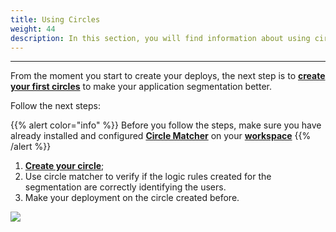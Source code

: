 ```yaml
---
title: Using Circles
weight: 44
description: In this section, you will find information about using circles.
---
```


---

From the moment you start to create your deploys, the next step is to [**create your first circles**](/reference/circles/) to make your application segmentation better.

Follow the next steps:

{{% alert color="info" %}}
Before you follow the steps, make sure you have already installed and configured [**Circle Matcher**](/reference/circle-matcher/) on your [**workspace**](/get-started/defining-a-workspace/overview/)
{{% /alert %}}

1. [**Create your circle**](/reference/circles/);
2. Use circle matcher to verify if the logic rules created for the segmentation are correctly identifying the users.
3. Make your deployment on the circle created before.

![](/shared/using-circles.gif)
